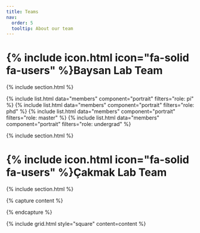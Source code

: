 ```yaml
---
title: Teams
nav:
  order: 5
  tooltip: About our team
---
```


# {% include icon.html icon="fa-solid fa-users" %}Baysan Lab Team

{% include section.html %}

{% include list.html data="members" component="portrait" filters="role: pi" %}
{% include list.html data="members" component="portrait" filters="role: phd" %}
{% include list.html data="members" component="portrait" filters="role: master" %}
{% include list.html data="members" component="portrait" filters="role: undergrad" %}

{% include section.html %}

# {% include icon.html icon="fa-solid fa-users" %}Çakmak Lab Team

{% include section.html %}


{% capture content %}

{% endcapture %}

{% include grid.html style="square" content=content %}
